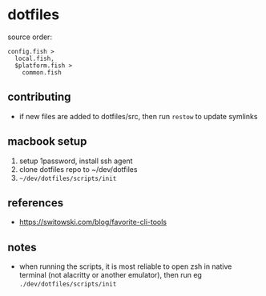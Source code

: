 # dotfiles

source order: 

```
config.fish > 
  local.fish, 
  $platform.fish > 
    common.fish
```

## contributing

* if new files are added to dotfiles/src, then run `restow` to update symlinks

## macbook setup

1. setup 1password, install ssh agent
2. clone dotfiles repo to ~/dev/dotfiles
3. `~/dev/dotfiles/scripts/init`

## references

* https://switowski.com/blog/favorite-cli-tools

## notes

* when running the scripts, it is most reliable to open zsh in native terminal (not alacritty or another emulator), then run eg `./dev/dotfiles/scripts/init`